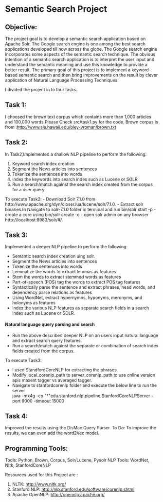 
# Semantic Search Project
## Objective:
The project goal is to develop a semantic search application based on Apache Solr. The Google search engine is one among the best search applications developed till now across the globe. The Google search engine incorporates some aspects of the semantic search technique. The obvious intention of a semantic search application is to interpret the user input and understand the semantic meaning and use this knowledge to provide a better result. The primary goal of this project is to implement a keyword-based semantic search and then bring improvements on the result by clever application of Natural Language Processing Techniques.

I divided the project in to four tasks.
## Task 1:
I choosed the brown text corpus which contains more than 1,000 articles and 100,000 words.Please Check src/task1.py for the code.
Brown corpus is from :http://www.sls.hawaii.edu/bley-vroman/brown.txt

## Task 2: 
In Task2,Implemented a shallow NLP pipeline to perform the following:
<ol>
  <li>Keyword search index creation</li>
  <li>Segment the News articles into sentences</li>
  <li>Tokenize the sentences into words</li>
   <li>Index the keywords into search index such as Lucene or SOLR</li>
  <li>Run a search/match against the search index created from the corpus for a user query</li>
</ol>
To execute Task2: 
- Download Solr 7.1.0 from http://www.apache.org/dyn/closer.lua/lucene/solr/7.1.0.
- Extract solr binaries.In Navigate to solr-7.1.0 folder in terminal and run  bin/solr start -p 
- create a core using bin/solr create -c 
- open solr admin on any browser http://localhost:8983/solr/#/.

## Task 3: 
 Implemented a deeper NLP pipeline to perform the following:
* Semantic search index creation uing solr.
* Segment the News articles into sentences
* Tokenize the sentences into words
* Lemmatize the words to extract lemmas as features
* Stem the words to extract stemmed words as features
* Part-of-speech (POS) tag the words to extract POS tag features
* Syntactically parse the sentence and extract phrases, head words, and dependency parse relations as features
* Using WordNet, extract hypernymns, hyponyms, meronyms, and holonyms as features
* Index the various NLP features as separate search fields in a search index such as Lucene or SOLR.
#### Natural language query parsing and search
* Run the above described deeper NLP on an users input natural language and extract search query features.
* Run a search/match against the separate or combination of search index fields created from the corpus.

To execute Task3:
- I used StandfordCoreNLP for extracting the phrases.
- Modify local_corenlp_path to server_corenlp_path to use online version apis maxent tagger vs averaged tagger.
- Navigate to stanfordcorenlp folder and execute the below line to run the server    
  java -mx4g -cp "*"edu.stanford.nlp.pipeline.StanfordCoreNLPServer -port 9000 -timeout 15000
 

## Task 4:
  Improved the results using the DisMax Query Parser.
  To Do: To improve the results, we can even add the word2Vec model.
  
## Programming Tools: 
  Tools: Python, Brown, Corpus, Solr/Lucene, Pysolr
  NLP Tools: WordNet, Nltk, StanfordCoreNLP

Resources used for this Project are :
1. NLTK: http://www.nltk.org/
2. Stanford NLP: http://nlp.stanford.edu/software/corenlp.shtml
3. Apache OpenNLP: http://opennlp.apache.org/
